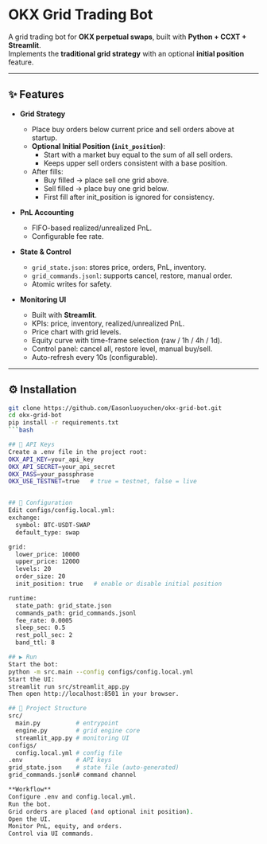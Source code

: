 # OKX Grid Trading Bot

A grid trading bot for **OKX perpetual swaps**, built with **Python + CCXT + Streamlit**.  
Implements the **traditional grid strategy** with an optional **initial position** feature.

---

## ✨ Features

- **Grid Strategy**
  - Place buy orders below current price and sell orders above at startup.
  - **Optional Initial Position (`init_position`)**:
    - Start with a market buy equal to the sum of all sell orders.
    - Keeps upper sell orders consistent with a base position.
  - After fills:
    - Buy filled → place sell one grid above.  
    - Sell filled → place buy one grid below.  
    - First fill after init_position is ignored for consistency.

- **PnL Accounting**
  - FIFO-based realized/unrealized PnL.
  - Configurable fee rate.

- **State & Control**
  - `grid_state.json`: stores price, orders, PnL, inventory.
  - `grid_commands.jsonl`: supports cancel, restore, manual order.
  - Atomic writes for safety.

- **Monitoring UI**
  - Built with **Streamlit**.
  - KPIs: price, inventory, realized/unrealized PnL.
  - Price chart with grid levels.
  - Equity curve with time-frame selection (raw / 1h / 4h / 1d).
  - Control panel: cancel all, restore level, manual buy/sell.
  - Auto-refresh every 10s (configurable).

---

## ⚙️ Installation

```bash
git clone https://github.com/Easonluoyuchen/okx-grid-bot.git
cd okx-grid-bot
pip install -r requirements.txt
```bash

## 🔑 API Keys
Create a .env file in the project root:
OKX_API_KEY=your_api_key
OKX_API_SECRET=your_api_secret
OKX_PASS=your_passphrase
OKX_USE_TESTNET=true   # true = testnet, false = live


## 📝 Configuration
Edit configs/config.local.yml:
exchange:
  symbol: BTC-USDT-SWAP
  default_type: swap

grid:
  lower_price: 10000
  upper_price: 12000
  levels: 20
  order_size: 20
  init_position: true   # enable or disable initial position

runtime:
  state_path: grid_state.json
  commands_path: grid_commands.jsonl
  fee_rate: 0.0005
  sleep_sec: 0.5
  rest_poll_sec: 2
  band_ttl: 8

## ▶️ Run
Start the bot:
python -m src.main --config configs/config.local.yml
Start the UI:
streamlit run src/streamlit_app.py
Then open http://localhost:8501 in your browser.

## 📂 Project Structure
src/
  main.py          # entrypoint
  engine.py        # grid engine core
  streamlit_app.py # monitoring UI
configs/
  config.local.yml # config file
.env               # API keys
grid_state.json    # state file (auto-generated)
grid_commands.jsonl# command channel

**Workflow**
Configure .env and config.local.yml.
Run the bot.
Grid orders are placed (and optional init position).
Open the UI.
Monitor PnL, equity, and orders.
Control via UI commands.
